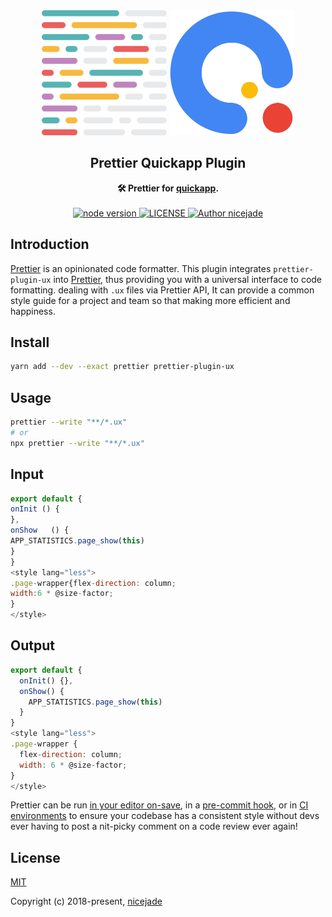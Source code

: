 <div align="center">
  <a href="https://github.com/nicejade/prettier-plugin-quickapp"><img width="200" src="https://raw.githubusercontent.com/nicejade/prettier-plugin-quickapp/master/doc/images/pretitter.png" alt="Prettier Plugin Quickapp"></a>
  <a href="https://github.com/nicejade/prettier-plugin-quickapp"><img
  width="200" src="https://raw.githubusercontent.com/nicejade/prettier-plugin-quickapp/master/doc/images/quickapp.png" alt="Prettier Plugin Quickapp"></a>
</div>

<h2 align="center">Prettier Quickapp Plugin</h2>

<div align="center">
  <strong>🛠 Prettier for 
    <a href="https://nicelinks.site/post/5b5fb5bc615bf842b609105f">quickapp</a>.
  </strong>
</div>

<br>

<div align="center">
  <a href="https://nodejs.org/en/">
    <img src="https://img.shields.io/badge/node-%3E%3D%208.0.0-green.svg" alt="node version">
  </a>
  <a href="https://github.com/nicejade/vue-boilerplate-template">
    <img src="https://img.shields.io/github/license/nicejade/vue-boilerplate-template.svg" alt="LICENSE">
  </a>
  <a href="https://about.me/nicejade"><img src="https://img.shields.io/badge/Author-nicejade-%23a696c8.svg" alt="Author nicejade"></a>
</div>

## Introduction

[Prettier](https://nicelinks.site/post/5c16083e819ae45de1453caa) is an opinionated code formatter. This plugin integrates `prettier-plugin-ux` into [Prettier](https://nicelinks.site/post/5c16083e819ae45de1453caa), thus providing you with a universal interface to code formatting. dealing with `.ux` files via Prettier API, It can provide a common style guide  for a project and team so that making more efficient and happiness.

## Install

```bash
yarn add --dev --exact prettier prettier-plugin-ux
```

## Usage

```bash
prettier --write "**/*.ux"
# or
npx prettier --write "**/*.ux"
```

## Input

```js
export default {
onInit () {
},
onShow   () {
APP_STATISTICS.page_show(this)
}
}
<style lang="less">
.page-wrapper{flex-direction: column;
width:6 * @size-factor;
}
</style>
```

## Output

```js
export default {
  onInit() {},
  onShow() {
    APP_STATISTICS.page_show(this)
  }
}
<style lang="less">
.page-wrapper {
  flex-direction: column;
  width: 6 * @size-factor;
}
</style>
```

Prettier can be run [in your editor on-save](http://prettier.io/docs/en/editors.html), in a [pre-commit hook](https://prettier.io/docs/en/precommit.html), or in [CI environments](https://prettier.io/docs/en/cli.html#list-different) to ensure your codebase has a consistent style without devs ever having to post a nit-picky comment on a code review ever again!

## License

[MIT](http://opensource.org/licenses/MIT)

Copyright (c) 2018-present, [nicejade](https://about.me/nicejade)
